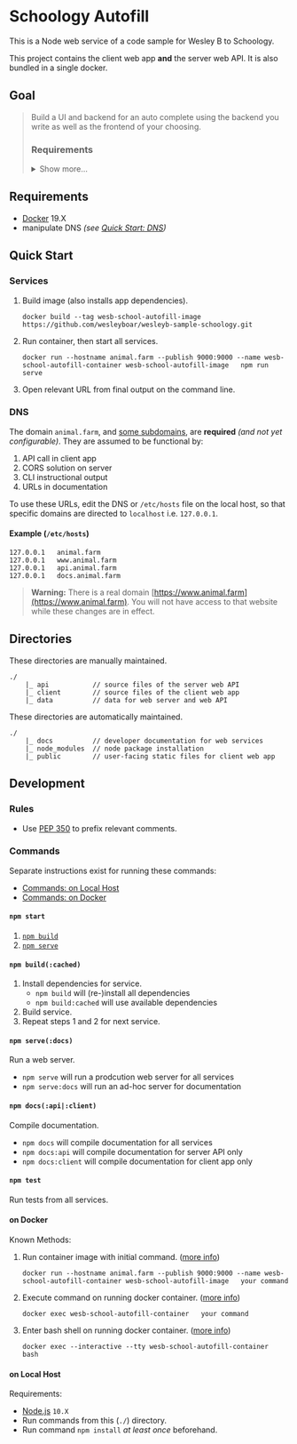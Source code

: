# Schoology Autofill

This is a Node web service of a code sample for Wesley B to Schoology.

This project contains the client web app **and** the server web API. It is also bundled in a single docker.

## Goal

> Build a UI and backend for an auto complete using the backend you write as well as the frontend of your choosing.
>
> ### Requirements
>
> <details>
> <summary>Show more…</summary>
> 
> #### Backend
> - Language:
>    - [Node, Node via TypeScript, PHP, Python or Java]
> - Architecture:
>     1. [API service has at least] one endpoint that can return data over `http` to a client. 
>         - This will all run on a single machine, so `https` is not required.
>     2. The API should accept at least a string to use as a search for the front-end.
> - Instruction:
>     1. [S]ufficient documentation such that […] developer with docker can [build and run app]
>     2. [A `curl`] command to execute your api
>
> #### Frontend
> - autocomplete component
> - a document showing […] exact steps [to run on developer] machine
>
> </details>

## Requirements

- [Docker][docker] 19.X
- manipulate DNS _(see [Quick Start: DNS](#dns))_

## Quick Start

### Services

1. Build image (also installs app dependencies).
    ```
    docker build --tag wesb-school-autofill-image https://github.com/wesleyboar/wesleyb-sample-schoology.git
    ```
1. Run container, then start all services.
    ```
    docker run --hostname animal.farm --publish 9000:9000 --name wesb-school-autofill-container wesb-school-autofill-image   npm run serve
    ```
1. Open relevant URL from final output on the command line.

### DNS

The domain `animal.farm`, and [some subdomains](#example-etchosts), are **required** _(and not yet configurable)_. They are assumed to be functional by:
1. API call in client app
2. CORS solution on server
3. CLI instructional output
4. URLs in documentation

To use these URLs, edit the DNS or `/etc/hosts` file on the local host, so that specific domains are directed to `localhost` i.e. `127.0.0.1`.

#### Example (`/etc/hosts`)
```
127.0.0.1	animal.farm
127.0.0.1	www.animal.farm
127.0.0.1	api.animal.farm
127.0.0.1	docs.animal.farm
```

> **Warning:**
> There is a real domain [https://www.animal.farm](https://www.animal.farm). You will not have access to that website while these changes are in effect.

## Directories

These directories are manually maintained.

    ./
        |_ api           // source files of the server web API
        |_ client        // source files of the client web app
        |_ data          // data for web server and web API

These directories are automatically maintained.

    ./
        |_ docs          // developer documentation for web services
        |_ node_modules  // node package installation
        |_ public        // user-facing static files for client web app

## Development

### Rules

- Use [PEP 350](https://www.python.org/dev/peps/pep-0350/) to prefix relevant comments.

### Commands

Separate instructions exist for running these commands:
- [Commands: on Local Host](#on-local-host)
- [Commands: on Docker](#on-docker)

#### `npm start`

1. [`npm build`](#npm-build)
1. [`npm serve`](#npm-serve)

#### `npm build(:cached)`

1. Install dependencies for service.
    - `npm build` will (re-)install all dependencies
    - `npm build:cached` will use available dependencies
2. Build service.
3. Repeat steps 1 and 2 for next service.

#### `npm serve(:docs)`

Run a web server.
- `npm serve` will run a prodcution web server for all services
- `npm serve:docs` will run an ad-hoc server for documentation

#### `npm docs(:api|:client)`

Compile documentation.
- `npm docs` will compile documentation for all services
- `npm docs:api` will compile documentation for server API only
- `npm docs:client` will compile documentation for client app only

#### `npm test`

Run tests from all services.

#### on Docker

Known Methods:
1. Run container image with initial command.
    ([more info][docker-command-run])
    ```
    docker run --hostname animal.farm --publish 9000:9000 --name wesb-school-autofill-container wesb-school-autofill-image   your command
    ```
2. Execute command on running docker container.
    ([more info][docker-command-exec])
    ```
    docker exec wesb-school-autofill-container   your command
    ```
3. Enter bash shell on running docker container.
    ([more info][docker-command-exec])
    ```
    docker exec --interactive --tty wesb-school-autofill-container   bash
    ```

#### on Local Host

Requirements:
- [Node.js][nodejs] `10.X`
- Run commands from this (`./`) directory.
- Run command `npm install` _at least once_ beforehand.

[nodejs]: https://nodejs.org/ "Node.js"
[docker]: https://www.docker.com/ "Docker"
[docker-command-cp]: https://docs.docker.com/engine/reference/commandline/cp/ "Docker: cp"
[docker-command-run]: https://docs.docker.com/engine/reference/commandline/run/ "Docker: run"
[docker-command-exec]: https://docs.docker.com/engine/reference/commandline/exec/ "Docker: exec"
